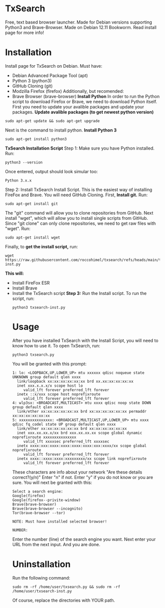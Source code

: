 # TxSearch
Free, text based browser launcher. Made for Debian versions supporting Python3 and Brave-Browser. Made on Debian 12.11 Bookworm. Read install page for more info!
# Installation
Install page for TxSearch on Debian. Must have:
- Debian Advanced Package Tool (apt)
- Python 3 (python3)
- GitHub Cloning (git)
- Modzilla Firefox (firefox)
Additionally, but recomended:
- Brave Browser (brave-browser)
**Install Python**
  In order to run the Python script to download Firefox or Brave, we need to download Python itself. First you need to update your avalible packages and update your packages.
**Update avalible packages (to get newest python version)**
```
sudo apt-get update && sudo apt-get upgrade
```
Next is the command to install python.
**Install Python 3**
```
sudo apt-get install python3
```
**TxSearch Installation Script**
Step 1: Make sure you have Python installed. Run:
```
python3 --version
```
Once entered, output should look simular too:
```
Python 3.x.x
```
Step 2: Install TxSearch Install Script. This is the easiest way of installing FireFox and Brave. You will need GitHub Cloning.
First, **Install git.** Run:
```
sudo apt-get install git
```
The "git" command will allow you to clone repositories from GitHub. Next install "wget", which will allow you to install single scripts from GitHub. Since "git clone" can only clone repositories, we need to get raw files with "wget". Run:
```
sudo apt-get install wget
```
Finally, to **get the install script,** run:
```
wget https://raw.githubusercontent.com/roccohimel/txsearch/refs/heads/main/txsearch-inst.py
```
**This will:**
- Install FireFox ESR
- Install Brave
- Install the TxSearch script
**Step 3:** Run the Install script. To run the script, run:
  ```
  python3 txsearch-inst.py
  ```
  # Usage
  After you have installed TxSearch with the Install Script, you will need to know how to use it. To open TxSearch, run:
  ```
  python3 txsearch.py
  ```
  You will be granted with this prompt:
  ```
  1: lo: <LOOPBACK,UP,LOWER_UP> mtu xxxxxx qdisc noqueue state UNKNOWN group default qlen xxxx
    link/loopback xx:xx:xx:xx:xx:xx brd xx.xx:xx:xx:xx:xx
    inet xxx.x.x.x/x scope host lo
       valid_lft forever preferred_lft forever
    inetx ::x/xxx scope host noprefixroute 
       valid_lft forever preferred_lft forever
  4: wlp3sx: <BROADCAST,MULTICAST> mtu xxxx qdisc noop state DOWN group default qlen xxxx
    link/ether xx:xx:xx:xx:xx:xx brd xx:xx:xx:xx:xx:xx permaddr xx:xx:xx:xx:xx:xx
  5: xxxxxxxxxxxxxxx: <BROADCAST,MULTICAST,UP,LOWER_UP> mtu xxxx qdisc fq_codel state UP group default qlen xxxx
    link/ether xx:xx:xx:xx:xx:xx brd xx:xx:xx:xx:xx:xx
    inet xxx.xx.xx.x/xx brd xxx.xx.xx.xx scope global dynamic noprefixroute xxxxxxxxxxxxxxx
       valid_lft xxxxsec preferred_lft xxxxsec
    inetx xxxx:xxx:xxxx:xxxx:xxxx:xxxx:xxx:xxxx/xx scope global noprefixroute 
       valid_lft forever preferred_lft forever
    inetx xxxx::xxxx:xxxx:xxxxxxxxx/xx scope link noprefixroute 
       valid_lft forever preferred_lft forever
  ```
  These characters are info about your network
  "Are these details correct?(y/n)" Enter "n" if not. Enter "y" if you do not know or you are sure.
  You will next be granted with this:
  ```
  Select a search engine:
  Google(firefox)
  Google(firefox--privite-window)
  Brave(brave-browser)
  Brave(brave-browser --incognito)
  Tor(brave-browser --tor)

  NOTE: Must have installed selected browser!

  NUMBER:
  ```
  Enter the number (line) of the search engine you want.
  Next enter your URL from the next input. And you are done.
  # Uninstallation
  Run the following command:
  ```
  sudo rm -rf /home/user/txsearch.py && sudo rm -rf /home/user/txsearch-inst.py
  ```
  Of course, replace the directories with YOUR path.
